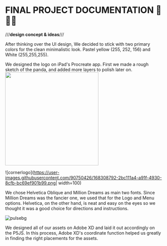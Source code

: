 # **FINAL PROJECT DOCUMENTATION** 🎨🔮✨ #

///**design concept & ideas**///

After thinking over the UI design, We decided to stick with two primary colors for the clean minimalistic look. 
Pastel yellow (255, 252, 156) and White (255,255,255).

We designed the logo on iPad's Procreate app. First we made a rough sketch of the panda, and added more layers to polish later on.
<img src="https://user-images.githubusercontent.com/90750426/168308861-ebef65c0-b7cc-474f-85bc-00bbb26b7159.jpg" width="300">

![cornerlogo](https://user-images.githubusercontent.com/90750426/168308792-2bc111a4-a91f-4930-8cfb-bc69ef901b99.png| width=100)


We chose Helvetica Oblique and Million Dreams as main two fonts. Since Million Dreams was the fancier one, we used that for the Logo and Menu options.
Helvetica, on the other hand, is neat and easy on the eyes so we thought it was a good choice for directions and instructions.

![pulsebg](https://user-images.githubusercontent.com/90750426/168308495-2f73cb99-6185-4e11-b0f6-1a0ded333e4b.png)


We designed all of our assets on Adobe XD and laid it out accordingly on the P5JS. In this process, Adobe XD's coordinate function helped us greatly in finding the right placements for the assets.


